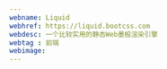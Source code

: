 ```yaml
---
webname: Liquid
webhref: https://liquid.bootcss.com
webdesc: 一个比较实用的静态Web墨般渲染引擎
webtag : 前端
webimage: 
---
```

